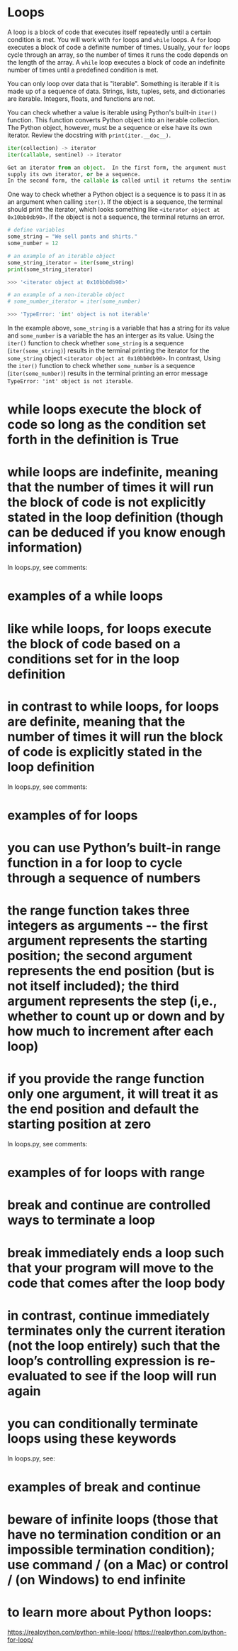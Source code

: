 # Loops

A loop is a block of code that executes itself repeatedly until a certain condition is met. You will work with `for` loops and `while` loops. A `for` loop executes a block of code a definite number of times. Usually, your `for` loops cycle through an array, so the number of times it runs the code depends on the length of the array. A `while` loop executes a block of code an indefinite number of times until a predefined condition is met.

You can only loop over data that is "iterable". Something is iterable if it is made up of a sequence of data. Strings, lists, tuples, sets, and dictionaries are iterable. Integers, floats, and functions are not.

You can check whether a value is iterable using Python's built-in `iter()` function. This function converts Python object into an iterable collection. The Python object, however, must be a sequence or else have its own iterator. Review the docstring with `print(iter.__doc__)`.


```python
iter(collection) -> iterator
iter(callable, sentinel) -> iterator

Get an iterator from an object.  In the first form, the argument must
supply its own iterator, or be a sequence.
In the second form, the callable is called until it returns the sentinel.
```

One way to check whether a Python object is a sequence is to pass it in as an argument when calling `iter()`. If the object is a sequence, the terminal should print the iterator, which looks something like `<iterator object at 0x10bb0db90>`. If the object is not a sequence, the terminal returns an error.


```python
# define variables
some_string = "We sell pants and shirts."
some_number = 12

# an example of an iterable object
some_string_iterator = iter(some_string)
print(some_string_iterator)

>>> '<iterator object at 0x10bb0db90>'

# an example of a non-iterable object
# some_number_iterator = iter(some_number)  

>>> 'TypeError: 'int' object is not iterable'
```

In the example above, `some_string` is a variable that has a string for its value and `some_number` is a variable the has an interger as its value. Using the `iter()` function to check whether `some_string` is a sequence (`iter(some_string)`) results in the terminal printing the iterator for the `some_string` object `<iterator object at 0x10bb0db90>`. In contrast, Using the `iter()` function to check whether `some_number` is a sequence (`iter(some_number)`) results in the terminal printing an error message `TypeError: 'int' object is not iterable`.


# while loops execute the block of code so long as the condition set forth in the definition is True
# while loops are indefinite, meaning that the number of times it will run the block of code is not explicitly stated in the loop definition (though can be deduced if you know enough information)
In loops.py, see comments:
# examples of a while loops


# like while loops, for loops execute the block of code based on a conditions set for in the loop definition
# in contrast to while loops, for loops are definite, meaning that the number of times it will run the block of code is explicitly stated in the loop definition
In loops.py, see comments:
# examples of for loops


# you can use Python’s built-in range function in a for loop to cycle through a sequence of numbers
# the range function takes three integers as arguments -- the first argument represents the starting position; the second argument represents the end position (but is not itself included); the third argument represents the step (i,e., whether to count up or down and by how much to increment after each loop)
# if you provide the range function only one argument, it will treat it as the end position and default the starting position at zero
In loops.py, see comments:
# examples of for loops with range


# break and continue are controlled ways to terminate a loop
# break immediately ends a loop such that your program will move to the code that comes after the loop body
# in contrast, continue immediately terminates only the current iteration (not the loop entirely) such that the loop’s controlling expression is re-evaluated to see if the loop will run again
# you can conditionally terminate loops using these keywords
In loops.py, see:
# examples of break and continue


# beware of infinite loops (those that have no termination condition or an impossible termination condition); use command / (on a Mac) or control / (on Windows) to end infinite
# to learn more about Python loops:
https://realpython.com/python-while-loop/
https://realpython.com/python-for-loop/

